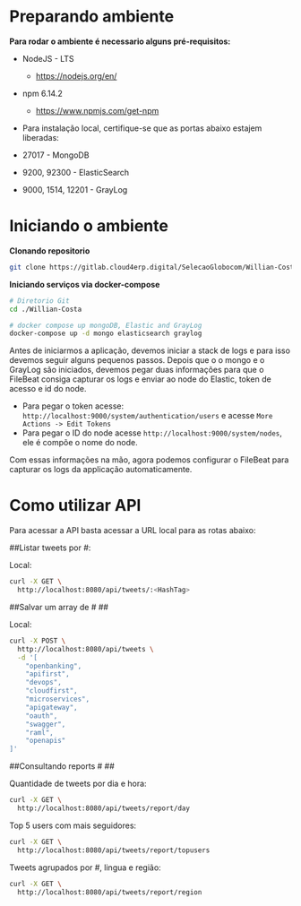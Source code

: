 # Preparando ambiente

**Para rodar o ambiente é necessario alguns pré-requisitos:**

* NodeJS - LTS
  * https://nodejs.org/en/
* npm 6.14.2
  * https://www.npmjs.com/get-npm

* Para instalação local, certifique-se que as portas abaixo estajem liberadas:

* 27017 - MongoDB
* 9200, 92300 - ElasticSearch
* 9000, 1514, 12201 - GrayLog

# Iniciando o ambiente 

**Clonando repositorio**

```bash
git clone https://gitlab.cloud4erp.digital/SelecaoGlobocom/Willian-Costa.git
```

**Iniciando serviços via docker-compose**

```bash
# Diretorio Git
cd ./Willian-Costa

# docker compose up mongoDB, Elastic and GrayLog
docker-compose up -d mongo elasticsearch graylog
```

Antes de iniciarmos a aplicação, devemos iniciar a stack de logs e para isso devemos seguir alguns pequenos passos. Depois que o o mongo e o GrayLog são iniciados, devemos pegar duas informações para que o FileBeat consiga capturar os logs e enviar ao node do Elastic, token de acesso e id do node.

* Para pegar o token acesse: ```http://localhost:9000/system/authentication/users``` e acesse ```More Actions -> Edit Tokens```
* Para pegar o ID do node acesse ```http://localhost:9000/system/nodes```, ele é compõe o nome do node.

Com essas informações na mão, agora podemos configurar o FileBeat para capturar os logs da applicação automaticamente.


# Como utilizar API

Para acessar a API basta acessar a URL local para as rotas abaixo:

##Listar tweets por #: 

Local:

```bash
curl -X GET \
  http://localhost:8080/api/tweets/:<HashTag> 
```

##Salvar um array de # ##

Local:

```bash
curl -X POST \
  http://localhost:8080/api/tweets \
  -d '[
	"openbanking",
	"apifirst", 
	"devops",
	"cloudfirst", 
	"microservices",
	"apigateway",
	"oauth", 
	"swagger", 
	"raml", 
	"openapis"
]'
```

##Consultando reports # ##

Quantidade de tweets por dia e hora:

```bash
curl -X GET \
  http://localhost:8080/api/tweets/report/day
```

Top 5 users com mais seguidores:
```bash
curl -X GET \
  http://localhost:8080/api/tweets/report/topusers
```
Tweets agrupados por #, lingua e região:
```bash
curl -X GET \
  http://localhost:8080/api/tweets/report/region
```